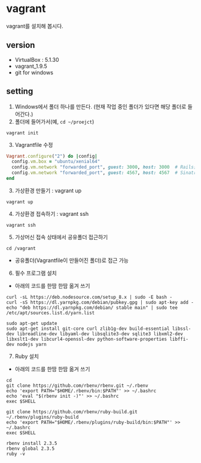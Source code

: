 # vagrant

vagrant를 설치해 봅시다.

## version

- VirtualBox : 5.1.30
- vagrant_1.9.5
- git for windows

## setting

1. Windows에서 폴더 하나를 만든다. (현재 작업 중인 폴더가 있다면 해당 폴더로 들어간다.)
2. 폴더에 들어가서(예, `cd ~/proejct`)
```console
vagrant init
```
3. Vagrantfile 수정
```ruby
Vagrant.configure("2") do |config|
  config.vm.box = "ubuntu/xenial64"
  config.vm.network "forwarded_port", guest: 3000, host: 3000  # Rails를 위한 port 설정
  config.vm.network "forwarded_port", guest: 4567, host: 4567  # Sinatra를 위한 port 설정
end
```
3. 가상환경 만들기 : vagrant up
```console
vagrant up
```
4. 가상환경 접속하기 : vagrant ssh
```console
vagrant ssh
```
5. 가상머신 접속 상태에서 공유폴더 접근하기
```console
cd /vagrant
```
- 공유폴더(Vagrantfile이 만들어진 폴더)로 접근 가능

6. 필수 프로그램 설치
- 아래의 코드를 한땀 한땀 옮겨 쓰기
```
curl -sL https://deb.nodesource.com/setup_8.x | sudo -E bash -
curl -sS https://dl.yarnpkg.com/debian/pubkey.gpg | sudo apt-key add -
echo "deb https://dl.yarnpkg.com/debian/ stable main" | sudo tee /etc/apt/sources.list.d/yarn.list

sudo apt-get update
sudo apt-get install git-core curl zlib1g-dev build-essential libssl-dev libreadline-dev libyaml-dev libsqlite3-dev sqlite3 libxml2-dev libxslt1-dev libcurl4-openssl-dev python-software-properties libffi-dev nodejs yarn
```

7. Ruby 설치
- 아래의 코드를 한땀 한땀 옮겨 쓰기
```
cd
git clone https://github.com/rbenv/rbenv.git ~/.rbenv
echo 'export PATH="$HOME/.rbenv/bin:$PATH"' >> ~/.bashrc
echo 'eval "$(rbenv init -)"' >> ~/.bashrc
exec $SHELL

git clone https://github.com/rbenv/ruby-build.git ~/.rbenv/plugins/ruby-build
echo 'export PATH="$HOME/.rbenv/plugins/ruby-build/bin:$PATH"' >> ~/.bashrc
exec $SHELL

rbenv install 2.3.5
rbenv global 2.3.5
ruby -v
```

